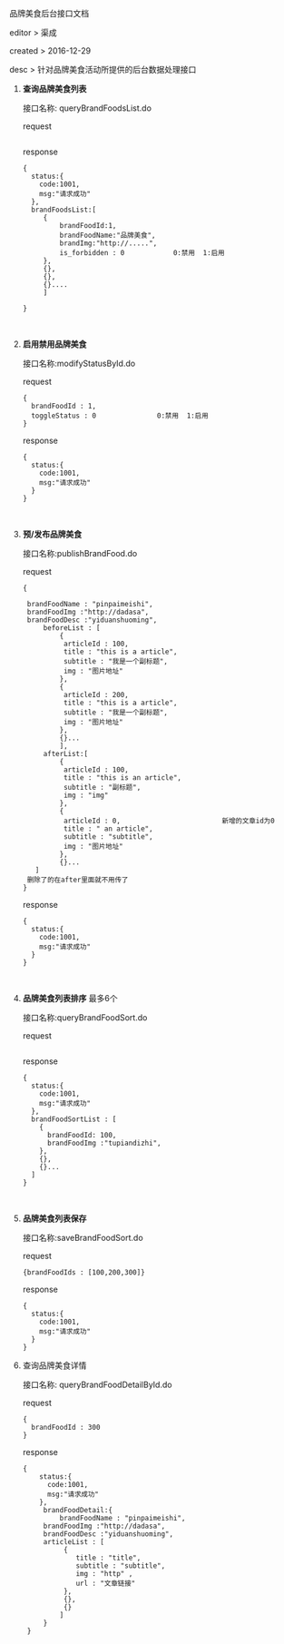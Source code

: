 品牌美食后台接口文档

editor > 渠成

created > 2016-12-29

desc > 针对品牌美食活动所提供的后台数据处理接口



1. **查询品牌美食列表**

   接口名称: queryBrandFoodsList.do

   request

   ```

   ```

   response

   ```
   {
     status:{
       code:1001,
       msg:"请求成功"
     },
     brandFoodsList:[
     	{
     		brandFoodId:1,
     		brandFoodName:"品牌美食",
     		brandImg:"http://.....",
     		is_forbidden : 0  			0:禁用  1:启用
     	},
     	{},
     	{},
     	{}....
     	]
     
   }
   ```

   ​

2. **启用禁用品牌美食**

   接口名称:modifyStatusById.do

   request

   ```
   {
     brandFoodId : 1,
     toggleStatus : 0 				0:禁用  1:启用
   }
   ```

   response

   ```
   {
     status:{
       code:1001,
       msg:"请求成功"
     }
   }
   ```

   ​

3. **预/发布品牌美食**

   接口名称:publishBrandFood.do

   request

   ```
   {

   	brandFoodName : "pinpaimeishi",
   	brandFoodImg :"http://dadasa",
   	brandFoodDesc :"yiduanshuoming",
     	beforeList : [
     		{
             articleId : 100,						
             title : "this is a article",
             subtitle : "我是一个副标题",
             img : "图片地址"
     		},
     		{
             articleId : 200,						
             title : "this is a article",
             subtitle : "我是一个副标题",
             img : "图片地址"
     		},
     		{}...
     		],
      	afterList:[
        	{
             articleId : 100,						
             title : "this is an article",
             subtitle : "副标题",
             img : "img"
     		},
     		{
             articleId : 0,							新增的文章id为0	
             title : " an article",
             subtitle : "subtitle",
             img : "图片地址"
     		},
     		{}...
      ]
   	删除了的在after里面就不用传了
   }
   ```

   response

   ```
   {
     status:{
       code:1001,
       msg:"请求成功"
     }
   }
   ```

   ​

4. **品牌美食列表排序**  最多6个

   接口名称:queryBrandFoodSort.do

   request

   ```

   ```

   response

   ```
   {
     status:{
       code:1001,
       msg:"请求成功"
     },
     brandFoodSortList : [
       {
         brandFoodId: 100,
         brandFoodImg :"tupiandizhi",
       },
       {},
       {}...
     ]
   }
   ```

   ​

5. **品牌美食列表保存**

   接口名称:saveBrandFoodSort.do

   request

   ```
   {brandFoodIds : [100,200,300]}
   ```

   response

   ```
   {
     status:{
       code:1001,
       msg:"请求成功"
     }
   }
   ```

6. 查询品牌美食详情

   接口名称: queryBrandFoodDetailById.do

   request

   ```
   {
     brandFoodId : 300
   }
   ```

   response

   ```
   {
       status:{
         code:1001,
         msg:"请求成功"
       },
    	brandFoodDetail:{
         	brandFoodName : "pinpaimeishi",
   		brandFoodImg :"http://dadasa",
   		brandFoodDesc :"yiduanshuoming",
   		articleList : [
             {
             	title : "title",
             	subtitle : "subtitle",
             	img : "http" ,
             	url : "文章链接"
             },
             {},
             {}
     		]
    	}
    }
   ```

   ​